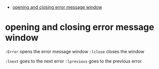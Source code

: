<!-- vim-markdown-toc GFM -->

* [opening and closing error message window](#opening-and-closing-error-message-window)

<!-- vim-markdown-toc -->

# opening and closing error message window

`:Error` opens the error message window
`:lclose` closes the window

`:lnext` goes to the next error
`:lprevious` goes to the previous error
